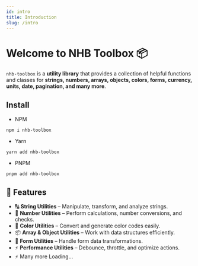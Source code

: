 ```yaml
---
id: intro
title: Introduction
slug: /intro
---
```


<!-- markdownlint-disable MD025 -->
# Welcome to NHB Toolbox 📦

`nhb-toolbox` is a **utility library** that provides a collection of helpful functions and classes for **strings, numbers, arrays, objects, colors, forms, currency, units, date, pagination, and many more**.

## Install

- NPM

```shell
npm i nhb-toolbox
```

- Yarn

```shell
yarn add nhb-toolbox
```

- PNPM

```shell
pnpm add nhb-toolbox
```

## 🚀 Features

- 🔠 **String Utilities** – Manipulate, transform, and analyze strings.
- 🔢 **Number Utilities** – Perform calculations, number conversions, and checks.
- 🎨 **Color Utilities** – Convert and generate color codes easily.
- 📦 **Array & Object Utilities** – Work with data structures efficiently.
- 📝 **Form Utilities** – Handle form data transformations.
- ⚡ **Performance Utilities** – Debounce, throttle, and optimize actions.
- ⚡ Many more Loading...
